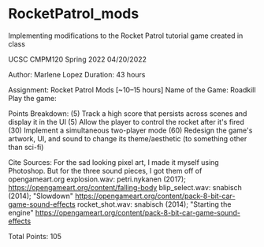 # RocketPatrol_mods
Implementing modifications to the Rocket Patrol tutorial game created in class

UCSC CMPM120 Spring 2022
04/20/2022

Author: Marlene Lopez
Duration: 43 hours

Assignment: Rocket Patrol Mods [~10–15 hours]
Name of the Game: Roadkill
Play the game:

Points Breakdown:
(5)  Track a high score that persists across scenes and display it in the UI
(5)  Allow the player to control the rocket after it's fired
(30) Implement a simultaneous two-player mode
(60) Redesign the game's artwork, UI, and sound to change its theme/aesthetic (to something other than sci-fi)

Cite Sources:
For the sad looking pixel art, I made it myself using Photoshop.
But for the three sound pieces, I got them off of opengameart.org
    explosion.wav:
        petri.nykanen (2017); https://opengameart.org/content/falling-body
    blip_select.wav:
        snabisch (2014); "Slowdown" https://opengameart.org/content/pack-8-bit-car-game-sound-effects
    rocket_shot.wav:
        snabisch (2014); "Starting the engine" https://opengameart.org/content/pack-8-bit-car-game-sound-effects

Total Points: 105